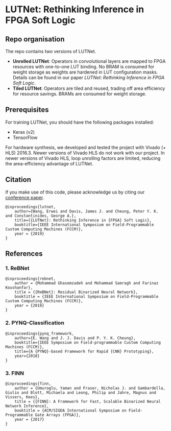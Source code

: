 # LUTNet: Rethinking Inference in FPGA Soft Logic

## Repo organisation

The repo contains two versions of LUTNet.

* __Unrolled LUTNet__: Operators in convolutional layers are mapped to FPGA resources with one-to-one LUT binding. No BRAM is consumed for weight storage as weights are hardened in LUT configuration masks. Details can be found in our paper _LUTNet: Rethinking Inference in FPGA Soft Logic_.
* __Tiled LUTNet__: Operators are tiled and reused, trading off area efficiency for resource savings. BRAMs are consumed for weight storage.

## Prerequisites

For training LUTNet, you should have the following packages installed:
* Keras (v2)
* TensorFlow

For hardware synthesis, we developed and tested the project with Vivado (+ HLS) 2016.3. 
Newer versions of Vivado HLS do not work with our project. 
In newer versions of Vivado HLS, loop unrolling factors are limited, reducing the area-efficiency advantage of LUTNet.

## Citation

If you make use of this code, please acknowledge us by citing our [conference paper](https://arxiv.org/abs/1904.00938).

    @inproceedings{lutnet,
		author={Wang, Erwei and Davis, James J. and Cheung, Peter Y. K. and Constantinides, George A.},
		title={{LUTNet}: Rethinking Inference in {FPGA} Soft Logic},
		booktitle={IEEE International Symposium on Field-Programmable Custom Computing Machines (FCCM)},
		year = {2019}
    }

## References

### 1. ReBNet

    @inproceedings{rebnet,
		author = {Mohammad Ghasemzadeh and Mohammad Samragh and Farinaz Koushanfar},
		title = {{ReBNet}: Residual Binarized Neural Network},
		booktitle = {IEEE International Symposium on Field-Programmable Custom Computing Machines (FCCM)},
		year = {2018}
    }

### 2. PYNQ-Classification

    @inproceedings{pynq_framework,
		author={E. Wang and J. J. Davis and P. Y. K. Cheung},
		booktitle={IEEE Symposium on Field-programmable Custom Computing Machines (FCCM)},
		title={A {PYNQ}-based Framework for Rapid {CNN} Prototyping},
		year={2018}
    }

### 3. FINN

    @inproceedings{finn,
		author = {Umuroglu, Yaman and Fraser, Nicholas J. and Gambardella, Giulio and Blott, Michaela and Leong, Philip and Jahre, Magnus and Vissers, Kees},
		title = {{FINN}: A Framework for Fast, Scalable Binarized Neural Network Inference},
		booktitle = {ACM/SIGDA International Symposium on Field-Programmable Gate Arrays (FPGA)},
		year = {2017}
    }
